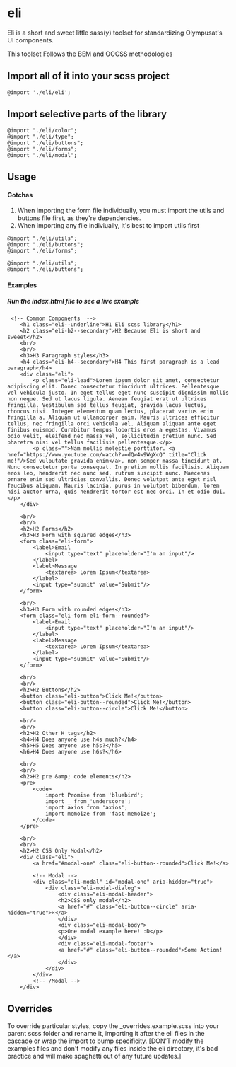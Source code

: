 # eli
Eli is a short and sweet little sass(y) toolset for standardizing Olympusat's UI components.

This toolset Follows the BEM and OOCSS methodologies

## Import all of it into your scss project 
```
@import './eli/eli';
```

## Import selective parts of the library
```
@import "./eli/color";
@import "./eli/type";
@import "./eli/buttons";
@import "./eli/forms";
@import "./eli/modal";
```

## Usage

#### Gotchas
1. When importing the form file individually, you must import the utils and buttons file first, as they're dependencies.
2. When importing any file indiviually, it's best to import utils first

```
@import "./eli/utils";
@import "./eli/buttons";
@import "./eli/forms";
```
```
@import "./eli/utils";
@import "./eli/buttons";
```

#### Examples
##### Run the index.html file to see a live example
```
 <!-- Common Components  -->
    <h1 class="eli--underline">H1 Eli scss library</h1>
    <h2 class="eli-h2--secondary">H2 Because Eli is short and sweeet</h2> 
    <br/>
    <br/>
    <h3>H3 Paragraph styles</h3>
    <h4 class="eli-h4--secondary">H4 This first paragraph is a lead paragraph</h4>
    <div class="eli">
        <p class="eli-lead">Lorem ipsum dolor sit amet, consectetur adipiscing elit. Donec consectetur tincidunt ultrices. Pellentesque vel vehicula justo. In eget tellus eget nunc suscipit dignissim mollis non neque. Sed ut lacus ligula. Aenean feugiat erat ut ultrices fringilla. Vestibulum sed tellus feugiat, gravida lacus luctus, rhoncus nisi. Integer elementum quam lectus, placerat varius enim fringilla a. Aliquam ut ullamcorper enim. Mauris ultrices efficitur tellus, nec fringilla orci vehicula vel. Aliquam aliquam ante eget finibus euismod. Curabitur tempus lobortis eros a egestas. Vivamus odio velit, eleifend nec massa vel, sollicitudin pretium nunc. Sed pharetra nisi vel tellus facilisis pellentesque.</p>
        <p class="">Nam mollis molestie porttitor. <a href="https://www.youtube.com/watch?v=dQw4w9WgXcQ" title="Click me!"/>Sed vulputate gravida enim</a>, non semper massa tincidunt at. Nunc consectetur porta consequat. In pretium mollis facilisis. Aliquam eros leo, hendrerit nec nunc sed, rutrum suscipit nunc. Maecenas ornare enim sed ultricies convallis. Donec volutpat ante eget nisl faucibus aliquam. Mauris lacinia, purus in volutpat bibendum, lorem nisi auctor urna, quis hendrerit tortor est nec orci. In et odio dui.</p>
    </div>
    
    <br/>
    <br/>
    <h2>H2 Forms</h2>
    <h3>H3 Form with squared edges</h3>
    <form class="eli-form">
        <label>Email
            <input type="text" placeholder="I'm an input"/>
        </label>
        <label>Message
            <textarea> Lorem Ipsum</textarea>
        </label>
        <input type="submit" value="Submit"/>
    </form>

    <br/>
    <h3>H3 Form with rounded edges</h3>
    <form class="eli-form eli-form--rounded">
        <label>Email
            <input type="text" placeholder="I'm an input"/>
        </label>
        <label>Message
            <textarea> Lorem Ipsum</textarea>
        </label>
        <input type="submit" value="Submit"/>
    </form>

    <br/>
    <br/>
    <h2>H2 Buttons</h2>
    <button class="eli-button">Click Me!</button> 
    <button class="eli-button--rounded">Click Me!</button> 
    <button class="eli-button--circle">Click Me!</button> 

    <br/>
    <br/>
    <h2>H2 Other H tags</h2>
    <h4>H4 Does anyone use h4s much?</h4>
    <h5>H5 Does anyone use h5s?</h5>
    <h6>H4 Does anyone use h6s?</h6>

    <br/>
    <br/>
    <h2>H2 pre &amp; code elements</h2>
    <pre>
        <code>
            import Promise from 'bluebird';
            import _ from 'underscore';
            import axios from 'axios';
            import memoize from 'fast-memoize';
        </code>
    </pre>

    <br/>
    <br/>
    <h2>H2 CSS Only Modal</h2>
    <div class="eli">
        <a href="#modal-one" class="eli-button--rounded">Click Me!</a>

        <!-- Modal -->
        <div class="eli-modal" id="modal-one" aria-hidden="true">
            <div class="eli-modal-dialog">
                <div class="eli-modal-header">
                <h2>CSS only modal</h2>
                <a href="#" class="eli-button--circle" aria-hidden="true">×</a>
                </div>
                <div class="eli-modal-body">
                <p>One modal example here! :D</p>
                </div>
                <div class="eli-modal-footer">
                <a href="#" class="eli-button--rounded">Some Action!</a>
                </div>
            </div>
        </div>
        <!-- /Modal -->
    </div>
```

## Overrides
To override particular styles, copy the _overrides.example.scss into your parent scss folder and rename it, importing it after the eli files in the cascade or wrap the import to bump specificity. [DON'T modify the examples files and don't modify any files inside the eli directory, it's bad practice and will make spaghetti out of any future updates.]
